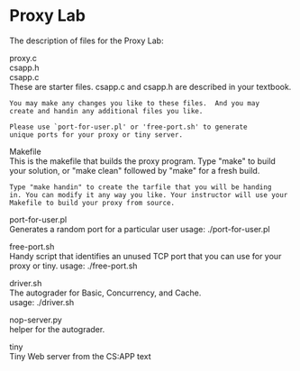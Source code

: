 # Proxy Lab

The description of files for the Proxy Lab:

proxy.c  
csapp.h  
csapp.c  
    These are starter files.  csapp.c and csapp.h are described in
    your textbook. 

    You may make any changes you like to these files.  And you may
    create and handin any additional files you like.

    Please use `port-for-user.pl' or 'free-port.sh' to generate
    unique ports for your proxy or tiny server. 

Makefile  
    This is the makefile that builds the proxy program.  Type "make"
    to build your solution, or "make clean" followed by "make" for a
    fresh build. 

    Type "make handin" to create the tarfile that you will be handing
    in. You can modify it any way you like. Your instructor will use your
    Makefile to build your proxy from source.

port-for-user.pl  
    Generates a random port for a particular user
    usage: ./port-for-user.pl <userID>

free-port.sh  
    Handy script that identifies an unused TCP port that you can use
    for your proxy or tiny. 
    usage: ./free-port.sh

driver.sh  
    The autograder for Basic, Concurrency, and Cache.        
    usage: ./driver.sh

nop-server.py  
     helper for the autograder.         

tiny  
    Tiny Web server from the CS:APP text

